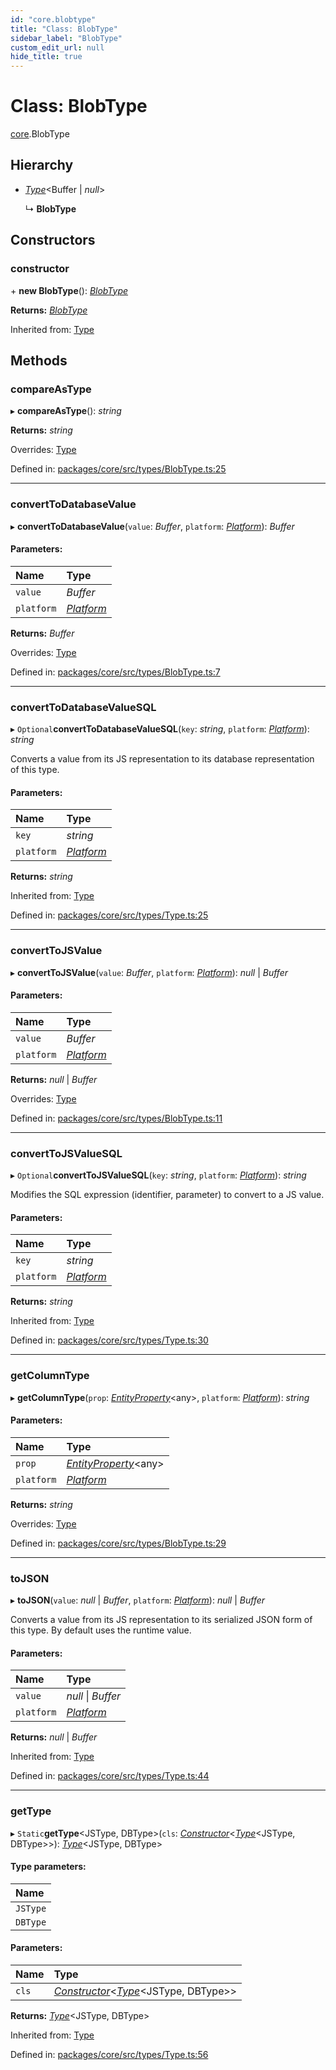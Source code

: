 ```yaml
---
id: "core.blobtype"
title: "Class: BlobType"
sidebar_label: "BlobType"
custom_edit_url: null
hide_title: true
---
```


# Class: BlobType

[core](../modules/core.md).BlobType

## Hierarchy

* [*Type*](core.type.md)<Buffer \| *null*\>

  ↳ **BlobType**

## Constructors

### constructor

\+ **new BlobType**(): [*BlobType*](core.blobtype.md)

**Returns:** [*BlobType*](core.blobtype.md)

Inherited from: [Type](core.type.md)

## Methods

### compareAsType

▸ **compareAsType**(): *string*

**Returns:** *string*

Overrides: [Type](core.type.md)

Defined in: [packages/core/src/types/BlobType.ts:25](https://github.com/mikro-orm/mikro-orm/blob/bcf1a0899b/packages/core/src/types/BlobType.ts#L25)

___

### convertToDatabaseValue

▸ **convertToDatabaseValue**(`value`: *Buffer*, `platform`: [*Platform*](core.platform.md)): *Buffer*

#### Parameters:

Name | Type |
:------ | :------ |
`value` | *Buffer* |
`platform` | [*Platform*](core.platform.md) |

**Returns:** *Buffer*

Overrides: [Type](core.type.md)

Defined in: [packages/core/src/types/BlobType.ts:7](https://github.com/mikro-orm/mikro-orm/blob/bcf1a0899b/packages/core/src/types/BlobType.ts#L7)

___

### convertToDatabaseValueSQL

▸ `Optional`**convertToDatabaseValueSQL**(`key`: *string*, `platform`: [*Platform*](core.platform.md)): *string*

Converts a value from its JS representation to its database representation of this type.

#### Parameters:

Name | Type |
:------ | :------ |
`key` | *string* |
`platform` | [*Platform*](core.platform.md) |

**Returns:** *string*

Inherited from: [Type](core.type.md)

Defined in: [packages/core/src/types/Type.ts:25](https://github.com/mikro-orm/mikro-orm/blob/bcf1a0899b/packages/core/src/types/Type.ts#L25)

___

### convertToJSValue

▸ **convertToJSValue**(`value`: *Buffer*, `platform`: [*Platform*](core.platform.md)): *null* \| *Buffer*

#### Parameters:

Name | Type |
:------ | :------ |
`value` | *Buffer* |
`platform` | [*Platform*](core.platform.md) |

**Returns:** *null* \| *Buffer*

Overrides: [Type](core.type.md)

Defined in: [packages/core/src/types/BlobType.ts:11](https://github.com/mikro-orm/mikro-orm/blob/bcf1a0899b/packages/core/src/types/BlobType.ts#L11)

___

### convertToJSValueSQL

▸ `Optional`**convertToJSValueSQL**(`key`: *string*, `platform`: [*Platform*](core.platform.md)): *string*

Modifies the SQL expression (identifier, parameter) to convert to a JS value.

#### Parameters:

Name | Type |
:------ | :------ |
`key` | *string* |
`platform` | [*Platform*](core.platform.md) |

**Returns:** *string*

Inherited from: [Type](core.type.md)

Defined in: [packages/core/src/types/Type.ts:30](https://github.com/mikro-orm/mikro-orm/blob/bcf1a0899b/packages/core/src/types/Type.ts#L30)

___

### getColumnType

▸ **getColumnType**(`prop`: [*EntityProperty*](../interfaces/core.entityproperty.md)<any\>, `platform`: [*Platform*](core.platform.md)): *string*

#### Parameters:

Name | Type |
:------ | :------ |
`prop` | [*EntityProperty*](../interfaces/core.entityproperty.md)<any\> |
`platform` | [*Platform*](core.platform.md) |

**Returns:** *string*

Overrides: [Type](core.type.md)

Defined in: [packages/core/src/types/BlobType.ts:29](https://github.com/mikro-orm/mikro-orm/blob/bcf1a0899b/packages/core/src/types/BlobType.ts#L29)

___

### toJSON

▸ **toJSON**(`value`: *null* \| *Buffer*, `platform`: [*Platform*](core.platform.md)): *null* \| *Buffer*

Converts a value from its JS representation to its serialized JSON form of this type.
By default uses the runtime value.

#### Parameters:

Name | Type |
:------ | :------ |
`value` | *null* \| *Buffer* |
`platform` | [*Platform*](core.platform.md) |

**Returns:** *null* \| *Buffer*

Inherited from: [Type](core.type.md)

Defined in: [packages/core/src/types/Type.ts:44](https://github.com/mikro-orm/mikro-orm/blob/bcf1a0899b/packages/core/src/types/Type.ts#L44)

___

### getType

▸ `Static`**getType**<JSType, DBType\>(`cls`: [*Constructor*](../modules/core.md#constructor)<[*Type*](core.type.md)<JSType, DBType\>\>): [*Type*](core.type.md)<JSType, DBType\>

#### Type parameters:

Name |
:------ |
`JSType` |
`DBType` |

#### Parameters:

Name | Type |
:------ | :------ |
`cls` | [*Constructor*](../modules/core.md#constructor)<[*Type*](core.type.md)<JSType, DBType\>\> |

**Returns:** [*Type*](core.type.md)<JSType, DBType\>

Inherited from: [Type](core.type.md)

Defined in: [packages/core/src/types/Type.ts:56](https://github.com/mikro-orm/mikro-orm/blob/bcf1a0899b/packages/core/src/types/Type.ts#L56)
